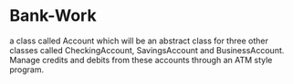 # Bank-Work
 a class called Account which will be an abstract class for three other classes called CheckingAccount, SavingsAccount and BusinessAccount. Manage credits and debits from these accounts through an ATM style program.
